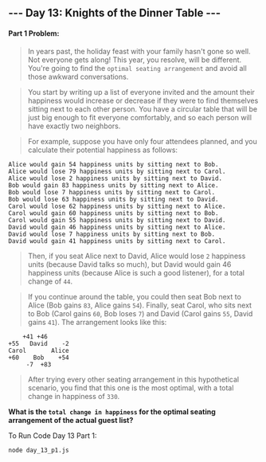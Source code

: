 ## --- Day 13: Knights of the Dinner Table ---

#### Part 1 Problem:

> In years past, the holiday feast with your family hasn't gone so well. Not everyone gets along! This year, you resolve, will be different. You're going to find the `optimal seating arrangement` and avoid all those awkward conversations.

> You start by writing up a list of everyone invited and the amount their happiness would increase or decrease if they were to find themselves sitting next to each other person. You have a circular table that will be just big enough to fit everyone comfortably, and so each person will have exactly two neighbors.

> For example, suppose you have only four attendees planned, and you calculate their potential happiness as follows:

```
Alice would gain 54 happiness units by sitting next to Bob.
Alice would lose 79 happiness units by sitting next to Carol.
Alice would lose 2 happiness units by sitting next to David.
Bob would gain 83 happiness units by sitting next to Alice.
Bob would lose 7 happiness units by sitting next to Carol.
Bob would lose 63 happiness units by sitting next to David.
Carol would lose 62 happiness units by sitting next to Alice.
Carol would gain 60 happiness units by sitting next to Bob.
Carol would gain 55 happiness units by sitting next to David.
David would gain 46 happiness units by sitting next to Alice.
David would lose 7 happiness units by sitting next to Bob.
David would gain 41 happiness units by sitting next to Carol.
```

> Then, if you seat Alice next to David, Alice would lose `2` happiness units (because David talks so much), but David would gain 46 happiness units (because Alice is such a good listener), for a total change of `44`.

> If you continue around the table, you could then seat Bob next to Alice (Bob gains `83`, Alice gains `54`). Finally, seat Carol, who sits next to Bob (Carol gains `60`, Bob loses `7`) and David (Carol gains `55`, David gains `41`). The arrangement looks like this:

```
    +41 +46
+55   David    -2
Carol       Alice
+60    Bob    +54
     -7  +83
```

> After trying every other seating arrangement in this hypothetical scenario, you find that this one is the most optimal, with a total change in happiness of `330`.

**What is the `total change in happiness` for the optimal seating arrangement of the actual guest list?**

To Run Code Day 13 Part 1:
```
node day_13_p1.js
```
